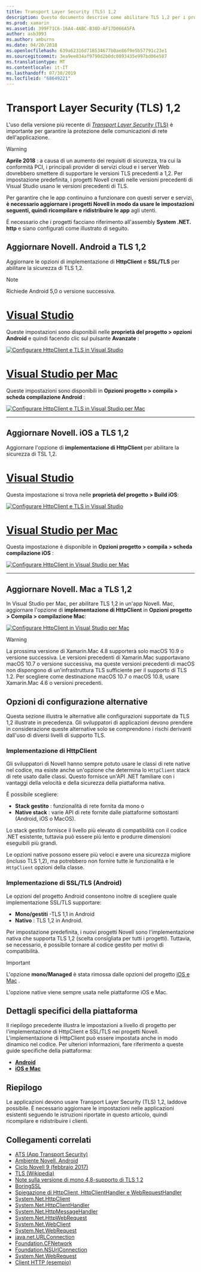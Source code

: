 ```yaml
---
title: Transport Layer Security (TLS) 1,2
description: Questo documento descrive come abilitare TLS 1,2 per i progetti Novell. iOS, Novell. Android e Novell. Mac. Viene illustrato come eseguire questa operazione sia in Visual Studio 2019 che in Visual Studio per Mac.
ms.prod: xamarin
ms.assetid: 399F71C6-16A4-4ABC-B30D-AF17D066A5FA
author: asb3993
ms.author: amburns
ms.date: 04/20/2018
ms.openlocfilehash: 639a62316d718534677b0ae86f9e5b57791c23e1
ms.sourcegitcommit: 3ea9ee034af9790d2b0dc0893435e997bd06e587
ms.translationtype: MT
ms.contentlocale: it-IT
ms.lasthandoff: 07/30/2019
ms.locfileid: "68649221"
---
```

# <a name="transport-layer-security-tls-12"></a>Transport Layer Security (TLS) 1,2

L'uso della versione più recente di [ _Transport Layer Security_ (TLS)](https://en.wikipedia.org/wiki/Transport_Layer_Security) è importante per garantire la protezione delle comunicazioni di rete dell'applicazione.

> [!WARNING]
> **Aprile 2018** : a causa di un aumento dei requisiti di sicurezza, tra cui la conformità PCI, i principali provider di servizi cloud e i server Web dovrebbero smettere di supportare le versioni TLS precedenti a 1,2.  Per impostazione predefinita, i progetti Novell creati nelle versioni precedenti di Visual Studio usano le versioni precedenti di TLS.
>
> Per garantire che le app continuino a funzionare con questi server e servizi, **è necessario aggiornare i progetti Novell in modo da usare le impostazioni seguenti, quindi ricompilare e ridistribuire le app** agli utenti.

È necessario che i progetti facciano riferimento all'assembly **System .NET. http** e siano configurati come illustrato di seguito.

## <a name="update-xamarinandroid-to-tls-12"></a>Aggiornare Novell. Android a TLS 1,2

Aggiornare le opzioni di implementazione di **HttpClient** e **SSL/TLS** per abilitare la sicurezza di TLS 1,2.

> [!NOTE]
> Richiede Android 5,0 o versione successiva.

# <a name="visual-studiotabwindows"></a>[Visual Studio](#tab/windows)

Queste impostazioni sono disponibili nelle **proprietà del progetto > opzioni Android** e quindi facendo clic sul pulsante **Avanzate** :

[![Configurare HttpClient e TLS in Visual Studio](transport-layer-security-images/android-win-sml.png)](transport-layer-security-images/android-win.png#lightbox)

# <a name="visual-studio-for-mactabmacos"></a>[Visual Studio per Mac](#tab/macos)

Queste impostazioni sono disponibili in **Opzioni progetto > compila > scheda compilazione Android** :

[![Configurare HttpClient e TLS in Visual Studio per Mac](transport-layer-security-images/android-mac-sml.png)](transport-layer-security-images/android-mac.png#lightbox)

-----

## <a name="update-xamarinios-to-tls-12"></a>Aggiornare Novell. iOS a TLS 1,2

Aggiornare l'opzione di **implementazione di HttpClient** per abilitare la sicurezza di TSL 1,2.

# <a name="visual-studiotabwindows"></a>[Visual Studio](#tab/windows)

Questa impostazione si trova nelle **proprietà del progetto > Build iOS**:

[![Configurare HttpClient e TLS in Visual Studio](transport-layer-security-images/ios-win-sml.png)](transport-layer-security-images/ios-win.png#lightbox)

# <a name="visual-studio-for-mactabmacos"></a>[Visual Studio per Mac](#tab/macos)

Questa impostazione è disponibile in **Opzioni progetto > compila > scheda compilazione iOS** :

[![Configurare HttpClient in Visual Studio per Mac](transport-layer-security-images/ios-mac-sml.png)](transport-layer-security-images/ios-mac.png#lightbox)

-----

## <a name="update-xamarinmac-to-tls-12"></a>Aggiornare Novell. Mac a TLS 1,2

In Visual Studio per Mac, per abilitare TLS 1,2 in un'app Novell. Mac, aggiornare l'opzione di **implementazione di HttpClient** in **Opzioni progetto > Compila > compilazione Mac**:

[![Configurare HttpClient in Visual Studio per Mac](transport-layer-security-images/macos-mac-sml.png)](transport-layer-security-images/macos-mac.png#lightbox)

> [!WARNING]
> La prossima versione di Xamarin.Mac 4.8 supporterà solo macOS 10.9 o versione successiva.
> Le versioni precedenti di Xamarin.Mac supportavano macOS 10.7 o versione successiva, ma queste versioni precedenti di macOS non dispongono di un'infrastruttura TLS sufficiente per il supporto di TLS 1.2. Per scegliere come destinazione macOS 10.7 o macOS 10.8, usare Xamarin.Mac 4.6 o versioni precedenti.

## <a name="alternative-configuration-options"></a>Opzioni di configurazione alternative

Questa sezione illustra le alternative alle configurazioni supportate da TLS 1,2 illustrate in precedenza.
Gli sviluppatori di applicazioni devono prendere in considerazione queste alternative solo se comprendono i rischi derivanti dall'uso di diversi livelli di supporto TLS.

### <a name="httpclient-implementation"></a>Implementazione di HttpClient

Gli sviluppatori di Novell hanno sempre potuto usare le classi di rete native nel codice, ma esiste anche un'opzione che determina lo `HttpClient` stack di rete usato dalle classi. Questo fornisce un'API .NET familiare con i vantaggi della velocità e della sicurezza della piattaforma nativa.

È possibile scegliere:

- **Stack gestito** : funzionalità di rete fornita da mono o
- **Native stack** : varie API di rete fornite dalle piattaforme sottostanti (Android, iOS o MacOS).

Lo stack gestito fornisce il livello più elevato di compatibilità con il codice .NET esistente, tuttavia può essere più lento e produrre dimensioni eseguibili più grandi.

Le opzioni native possono essere più veloci e avere una sicurezza migliore (incluso TLS 1,2), ma potrebbero non fornire tutte le funzionalità e le `HttpClient` opzioni della classe.

### <a name="ssltls-implementation-android"></a>Implementazione di SSL/TLS (Android)

Le opzioni del progetto Android consentono inoltre di scegliere quale implementazione SSL/TLS supportare:

- **Mono/gestiti** -TLS 1,1 in Android
- **Nativo** : TLS 1,2 in Android.

Per impostazione predefinita, i nuovi progetti Novell sono l'implementazione nativa che supporta TLS 1,2 (scelta consigliata per tutti i progetti). Tuttavia, se necessario, è possibile tornare al codice gestito per motivi di compatibilità.

> [!IMPORTANT]
> L'opzione **mono/Managed** è stata rimossa dalle opzioni del progetto [iOS e Mac](https://github.com/xamarin/release-notes-archive/blob/master/release-notes/ios/xamarin.ios_10/xamarin.ios_10.8.md) .
>
> L'opzione native viene sempre usata nelle piattaforme iOS e Mac.

## <a name="platform-specific-details"></a>Dettagli specifici della piattaforma

Il riepilogo precedente illustra le impostazioni a livello di progetto per l'implementazione di HttpClient e SSL/TLS nei progetti Novell. L'implementazione di HttpClient può essere impostata anche in modo dinamico nel codice. Per ulteriori informazioni, fare riferimento a queste guide specifiche della piattaforma:

- [**Android**](~/android/app-fundamentals/http-stack.md)
- [**iOS e Mac**](~/cross-platform/macios/http-stack.md)

## <a name="summary"></a>Riepilogo

Le applicazioni devono usare Transport Layer Security (TLS) 1,2, laddove possibile.
È necessario aggiornare le impostazioni nelle applicazioni esistenti seguendo le istruzioni riportate in questo articolo, quindi ricompilare e ridistribuire i clienti.

## <a name="related-links"></a>Collegamenti correlati

- [ATS (App Transport Security)](~/ios/app-fundamentals/ats.md)
- [Ambiente Novell. Android](~/android/deploy-test/environment.md)
- [Ciclo Novell 9 (febbraio 2017)](https://releases.xamarin.com/stable-release-cycle-9/)
- [TLS (Wikipedia)](https://en.wikipedia.org/wiki/Transport_Layer_Security)
- [Note sulla versione di mono 4,8-supporto di TLS 1,2](https://www.mono-project.com/docs/about-mono/releases/4.8.0/#tls-12-support)
- [BoringSSL](https://boringssl.googlesource.com/boringssl/)
- [Spiegazione di HttpClient, HttpClientHandler e WebRequestHandler](https://blogs.msdn.microsoft.com/henrikn/2012/08/07/httpclient-httpclienthandler-and-webrequesthandler-explained/)
- [System.Net.HttpClient](https://msdn.microsoft.com/library/system.net.http.httpclient(v=vs.118).aspx)
- [System.Net.HttpClientHandler](https://msdn.microsoft.com/library/system.net.http.httpclienthandler(v=vs.118).aspx)
- [System.Net.HttpMessageHandler](https://msdn.microsoft.com/library/system.net.http.httpmessagehandler(v=vs.118).aspx)
- [System.Net.HttpWebRequest](https://msdn.microsoft.com/library/system.net.httpwebrequest(v=vs.110).aspx)
- [System.Net.WebClient](https://msdn.microsoft.com/library/system.net.webclient(v=vs.110).aspx)
- [System.Net.WebRequest](https://msdn.microsoft.com/library/system.net.webrequest(v=vs.110).aspx)
- [java.net.URLConnection](https://developer.android.com/reference/java/net/URLConnection.html)
- [Foundation.CFNetwork](xref:CoreFoundation.CFNetwork)
- [Foundation.NSUrlConnection](xref:Foundation.NSUrlConnection)
- [System.Net.WebRequest](https://msdn.microsoft.com/library/system.net.webrequest(v=vs.110).aspx)
- [Client HTTP (esempio)](https://docs.microsoft.com/samples/xamarin/ios-samples/httpclient/)

